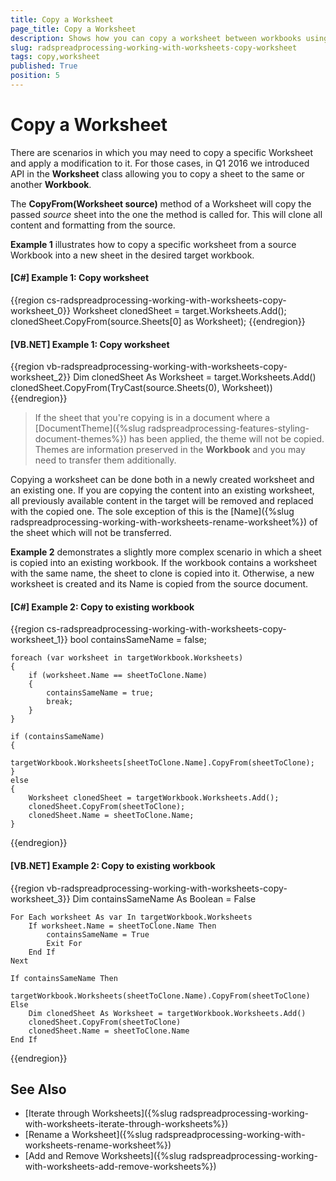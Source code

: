 ```yaml
---
title: Copy a Worksheet
page_title: Copy a Worksheet
description: Shows how you can copy a worksheet between workbooks using SpreadProcessing.
slug: radspreadprocessing-working-with-worksheets-copy-worksheet
tags: copy,worksheet
published: True
position: 5
---
```


# Copy a Worksheet


There are scenarios in which you may need to copy a specific Worksheet and apply a modification to it. For those cases, in Q1 2016 we introduced API in the __Worksheet__ class allowing you to copy a sheet to the same or another __Workbook__.


The __CopyFrom(Worksheet source)__ method of a Worksheet will copy the passed _source_ sheet into the one the method is called for. This will clone all content and formatting from the source.


__Example 1__ illustrates how to copy a specific worksheet from a source Workbook into a new sheet in the desired target workbook.


#### __[C#] Example 1: Copy worksheet__
{{region cs-radspreadprocessing-working-with-worksheets-copy-worksheet_0}}
	Worksheet clonedSheet = target.Worksheets.Add();
	clonedSheet.CopyFrom(source.Sheets[0] as Worksheet);
{{endregion}}


#### __[VB.NET] Example 1: Copy worksheet__

{{region vb-radspreadprocessing-working-with-worksheets-copy-worksheet_2}}
	Dim clonedSheet As Worksheet = target.Worksheets.Add()
	clonedSheet.CopyFrom(TryCast(source.Sheets(0), Worksheet))
{{endregion}}


>If the sheet that you're copying is in a document where a [DocumentTheme]({%slug radspreadprocessing-features-styling-document-themes%}) has been applied, the theme will not be copied. Themes are information preserved in the __Workbook__ and you may need to transfer them additionally.


Copying a worksheet can be done both in a newly created worksheet and an existing one. If you are copying the content into an existing worksheet, all previously available content in the target will be removed and replaced with the copied one. The sole exception of this is the [Name]({%slug radspreadprocessing-working-with-worksheets-rename-worksheet%}) of the sheet which will not be transferred.

__Example 2__ demonstrates a slightly more complex scenario in which a sheet is copied into an existing workbook. If the workbook contains a worksheet with the same name, the sheet to clone is copied into it. Otherwise, a new worksheet is created and its Name is copied from the source document.  
        

#### __[C#] Example 2: Copy to existing workbook__
{{region cs-radspreadprocessing-working-with-worksheets-copy-worksheet_1}}
	bool containsSameName = false;
	
	foreach (var worksheet in targetWorkbook.Worksheets)
	{
	    if (worksheet.Name == sheetToClone.Name)
	    {
	        containsSameName = true;
	        break;
	    }
	}
	
	if (containsSameName)
	{
	    targetWorkbook.Worksheets[sheetToClone.Name].CopyFrom(sheetToClone);
	}
	else
	{
	    Worksheet clonedSheet = targetWorkbook.Worksheets.Add();
	    clonedSheet.CopyFrom(sheetToClone);
	    clonedSheet.Name = sheetToClone.Name;
	}
{{endregion}}


#### __[VB.NET] Example 2: Copy to existing workbook__

{{region vb-radspreadprocessing-working-with-worksheets-copy-worksheet_3}}
	Dim containsSameName As Boolean = False
	
	For Each worksheet As var In targetWorkbook.Worksheets
	    If worksheet.Name = sheetToClone.Name Then
	        containsSameName = True
	        Exit For
	    End If
	Next
	
	If containsSameName Then
	    targetWorkbook.Worksheets(sheetToClone.Name).CopyFrom(sheetToClone)
	Else
	    Dim clonedSheet As Worksheet = targetWorkbook.Worksheets.Add()
	    clonedSheet.CopyFrom(sheetToClone)
	    clonedSheet.Name = sheetToClone.Name
	End If
{{endregion}}


## See Also

* [Iterate through Worksheets]({%slug radspreadprocessing-working-with-worksheets-iterate-through-worksheets%})
* [Rename a Worksheet]({%slug radspreadprocessing-working-with-worksheets-rename-worksheet%})
* [Add and Remove Worksheets]({%slug radspreadprocessing-working-with-worksheets-add-remove-worksheets%})
